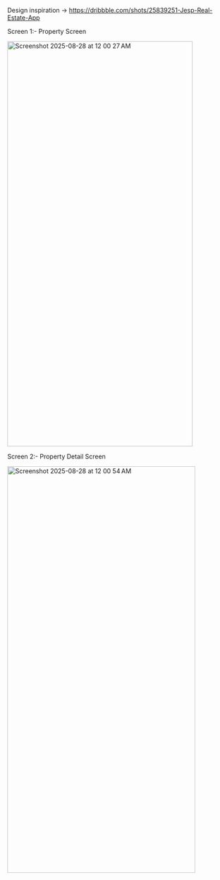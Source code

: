 Design inspiration -> https://dribbble.com/shots/25839251-Jesp-Real-Estate-App

Screen 1:- Property Screen


<img width="420" height="918" alt="Screenshot 2025-08-28 at 12 00 27 AM" src="https://github.com/user-attachments/assets/96170fd6-615b-4af4-9f97-28f591f0ad95" />




Screen 2:- Property Detail Screen



<img width="426" height="921" alt="Screenshot 2025-08-28 at 12 00 54 AM" src="https://github.com/user-attachments/assets/562127fd-4c49-427f-a517-c95b76c311ab" />
